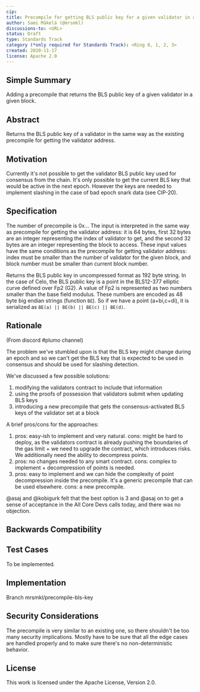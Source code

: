 ```yaml
---
cip: 
title: Precompile for getting BLS public key for a given validator in a historical block
author: Sami Mäkelä (@mrsmkl)
discussions-to: <URL>
status: Draft
type: Standards Track
category (*only required for Standards Track): <Ring 0, 1, 2, 3>
created: 2020-11-17
license: Apache 2.0
---
```



## Simple Summary

Adding a precompile that returns the BLS public key of a given validator in a given block.

## Abstract

Returns the BLS public key of a validator in the same way as the existing precompile for getting the validator address.

## Motivation

Currently it's not possible to get the validator BLS public key used for consensus from the chain. It's only possible to get the current BLS key that would be active in the next epoch. However the keys are needed to implement slashing in the case of bad epoch snark data (see CIP-20).

## Specification

The number of precompile is 0x... The input is interpreted in the same way as precompile for getting the validator address: it is 64 bytes, first 32 bytes are an integer representing the index of validator to get, and the second 32 bytes are an integer representing the block to access. These input values have the same conditions as the precompile for getting validator address: index must be smaller than the number of validator for the given block, and block number must be smaller than current block number.

Returns the BLS public key in uncompressed format as 192 byte string. In the case of Celo, the BLS public key is a point in the BLS12-377 elliptic curve defined over Fp2 (G2). A value of Fp2 is represented as two numbers smaller than the base field modulus. These numbers are encoded as 48 byte big endian strings (function `BE`). So if we have a point (a+bi,c+di), it is serialized as `BE(a) || BE(b) || BE(c) || BE(d)`.

## Rationale

(From discord #plumo channel)

The problem we've stumbled upon is that the BLS key might change during an epoch and so we can't get the BLS key that is expected to be used in consensus and should be used for slashing detection.

We've discussed a few possible solutions:

1. modifying the validators contract to include that information
2. using the proofs of possession that validators submit when updating BLS keys
3. introducing a new precompile that gets the consensus-activated BLS keys of the validator set at a block

A brief pros/cons for the approaches:

1. pros: easy-ish to implement and very natural. cons: might be hard to deploy, as the validators contract is already pushing the boundaries of the gas limit + we need to upgrade the contract, which introduces risks. We additionally need the ability to decompress points.
2. pros: no changes needed to any smart contract. cons: complex to implement + decompression of points is needed.
3. pros: easy to implement and we can hide the complexity of point decompression inside the precompile. It's a generic precompile that can be used elsewhere. cons: a new precompile.

@asaj and @kobigurk felt that the best option is 3 and @asaj on to get a sense of acceptance in the All Core Devs calls today, and there was no objection.

## Backwards Compatibility

## Test Cases

To be implemented.

## Implementation

Branch mrsmkl/precompile-bls-key

## Security Considerations

The precompile is very similar to an existing one, so there shouldn't be too many security implications. Mostly have to be sure that all the edge cases are handled properly and to make sure there's no non-deterministic behavior.

## License

This work is licensed under the Apache License, Version 2.0.
